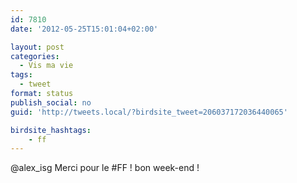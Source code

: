 ```yaml
---
id: 7810
date: '2012-05-25T15:01:04+02:00'

layout: post
categories:
  - Vis ma vie
tags:
  - tweet
format: status
publish_social: no
guid: 'http://tweets.local/?birdsite_tweet=206037172036440065'

birdsite_hashtags:
    - ff
---
```


@alex\_isg Merci pour le #FF ! bon week-end !
